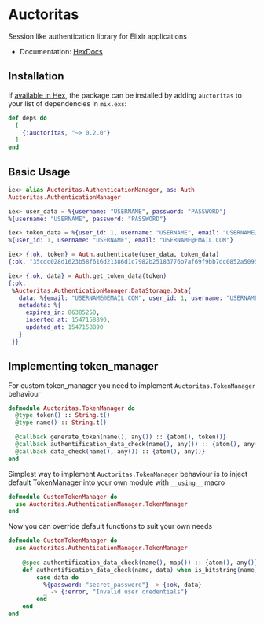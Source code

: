 # Auctoritas

Session like authentication library for Elixir applications
* Documentation: [HexDocs](https://hexdocs.pm/auctoritas/api-reference.html)

## Installation

If [available in Hex](https://hex.pm/docs/publish), the package can be installed
by adding `auctoritas` to your list of dependencies in `mix.exs`:

```elixir
def deps do
  [
    {:auctoritas, "~> 0.2.0"}
  ]
end
```

## Basic Usage
```elixir
iex> alias Auctoritas.AuthenticationManager, as: Auth
Auctoritas.AuthenticationManager

iex> user_data = %{username: "USERNAME", password: "PASSWORD"}
%{username: "USERNAME", password: "PASSWORD"}

iex> token_data = %{user_id: 1, username: "USERNAME", email: "USERNAME@EMAIL.COM"}
%{user_id: 1, username: "USERNAME", email: "USERNAME@EMAIL.COM"}

iex> {:ok, token} = Auth.authenticate(user_data, token_data)
{:ok, "35cdc028d1623b58f616d21386d1c7982b25183776b7af69f9bb7dc0852a5095"}

iex> {:ok, data} = Auth.get_token_data(token)
{:ok,
 %Auctoritas.AuthenticationManager.DataStorage.Data{
   data: %{email: "USERNAME@EMAIL.COM", user_id: 1, username: "USERNAME"},
   metadata: %{
     expires_in: 86385250,
     inserted_at: 1547158890,
     updated_at: 1547158890
   }
 }}
```


## Implementing token_manager
For custom token_manager you need to implement `Auctoritas.TokenManager` behaviour
```elixir
defmodule Auctoritas.TokenManager do
  @type token() :: String.t()
  @type name() :: String.t()

  @callback generate_token(name(), any()) :: {atom(), token()}
  @callback authentification_data_check(name(), any()) :: {atom(), any()}
  @callback data_check(name(), any()) :: {atom(), any()}
end
```
Simplest way to implement `Auctoritas.TokenManager` behaviour is to inject default TokenManager into your own module with `__using__` macro
```elixir
defmodule CustomTokenManager do
  use Auctoritas.AuthenticationManager.TokenManager
end
```
Now you can override default functions to suit your own needs
```elixir
defmodule CustomTokenManager do
  use Auctoritas.AuthenticationManager.TokenManager
  
    @spec authentification_data_check(name(), map()) :: {atom(), any()}
    def authentification_data_check(name, data) when is_bitstring(name) and is_map(data) do
        case data do
          %{password: "secret_password"} -> {:ok, data}
          _ -> {:error, "Invalid user credentials"}
        end
    end
end
```